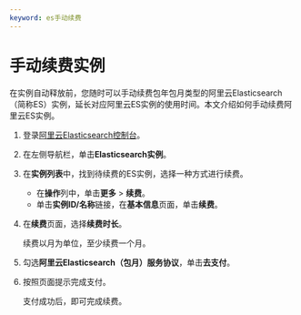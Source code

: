 ```yaml
---
keyword: es手动续费
---
```


# 手动续费实例

在实例自动释放前，您随时可以手动续费包年包月类型的阿里云Elasticsearch（简称ES）实例，延长对应阿里云ES实例的使用时间。本文介绍如何手动续费阿里云ES实例。

1.  登录[阿里云Elasticsearch控制台](https://elasticsearch.console.aliyun.com/#/home)。

2.  在左侧导航栏，单击**Elasticsearch实例**。

3.  在**实例列表**中，找到待续费的ES实例，选择一种方式进行续费。

    -   在**操作**列中，单击**更多** \> **续费**。
    -   单击**实例ID/名称**链接，在**基本信息**页面，单击**续费**。
4.  在**续费**页面，选择**续费时长**。

    续费以月为单位，至少续费一个月。

5.  勾选**阿里云Elasticsearch（包月）服务协议**，单击**去支付**。

6.  按照页面提示完成支付。

    支付成功后，即可完成续费。


